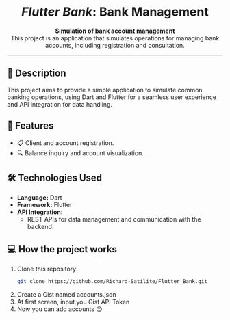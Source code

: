 <h1 align="center"><i>Flutter Bank</i>: Bank Management</h1>

<p align="center">
  <strong>Simulation of bank account management</strong><br>
  This project is an application that simulates operations for managing bank accounts, including registration and consultation.
</p>

---

## 📝 **Description**
This project aims to provide a simple application to simulate common banking operations, using Dart and Flutter for a seamless user experience and API integration for data handling.

## 🚀 **Features**
- 📋 Client and account registration.
- 🔍 Balance inquiry and account visualization.

## 🛠️ **Technologies Used**
- **Language:** Dart
- **Framework:** Flutter
- **API Integration:** 
  - REST APIs for data management and communication with the backend.

## 💻 **How the project works**
1. Clone this repository:
   ```bash
   git clone https://github.com/Richard-Satilite/Flutter_Bank.git
2. Create a Gist named accounts.json
3. At first screen, input you Gist API Token
4. Now you can add accounts 😊
